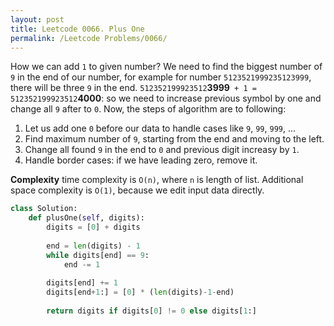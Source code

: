 ```yaml
---
layout: post
title: Leetcode 0066. Plus One
permalink: /Leetcode Problems/0066/
---
```


How we can add `1` to given number? We need to find the biggest number of `9` in the end of our number, for example for number `5123521999235123999`, there will be three `9` in the end. `512352199923512`**3999**` + 1 = 512352199923512`**4000**: so we need to increase previous symbol by one and change all `9` after to `0`. Now, the steps of algorithm are to following:

1. Let us add one `0` before our data to handle cases like `9`, `99`, `999`, ... 
2. Find maximum number of `9`, starting from the end and moving to the left.
3. Change all found `9` in the end to `0` and previous digit increasy by `1`.
4. Handle border cases: if we have leading zero, remove it.

**Complexity** time complexity is `O(n)`, where `n` is length of list. Additional space complexity is `O(1)`, because we edit input data directly.

```python
class Solution:
    def plusOne(self, digits):
        digits = [0] + digits
        
        end = len(digits) - 1
        while digits[end] == 9:
            end -= 1
    
        digits[end] += 1
        digits[end+1:] = [0] * (len(digits)-1-end)
                   
        return digits if digits[0] != 0 else digits[1:]      
```